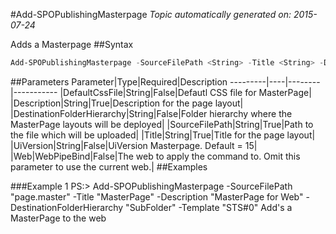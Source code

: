 #Add-SPOPublishingMasterpage
*Topic automatically generated on: 2015-07-24*

Adds a Masterpage
##Syntax
```powershell
Add-SPOPublishingMasterpage -SourceFilePath <String> -Title <String> -Description <String> [-DestinationFolderHierarchy <String>] [-UiVersion <String>] [-DefaultCssFile <String>] [-Web <WebPipeBind>]
```


##Parameters
Parameter|Type|Required|Description
---------|----|--------|-----------
|DefaultCssFile|String|False|Defautl CSS file for MasterPage|
|Description|String|True|Description for the page layout|
|DestinationFolderHierarchy|String|False|Folder hierarchy where the MasterPage layouts will be deployed|
|SourceFilePath|String|True|Path to the file which will be uploaded|
|Title|String|True|Title for the page layout|
|UiVersion|String|False|UiVersion Masterpage. Default = 15|
|Web|WebPipeBind|False|The web to apply the command to. Omit this parameter to use the current web.|
##Examples

###Example 1
    PS:> Add-SPOPublishingMasterpage -SourceFilePath "page.master" -Title "MasterPage" -Description "MasterPage for Web" -DestinationFolderHierarchy "SubFolder" -Template "STS#0"
Add's a MasterPage to the web
<!-- Ref: EF507B608F986E7127B70ED7134EDE97 -->